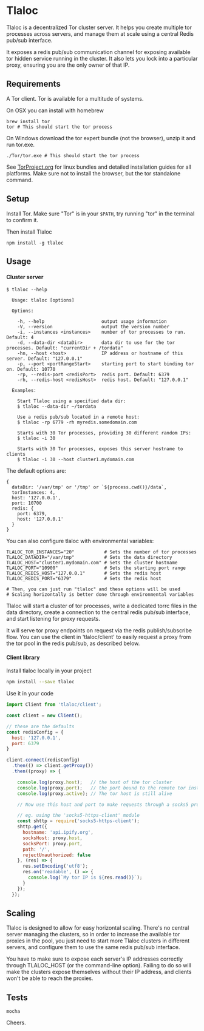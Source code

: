 # Tlaloc

Tlaloc is a decentralized Tor cluster server. It helps you create multiple tor processes across servers, and manage them at scale using a central Redis pub/sub interface.

It exposes a redis pub/sub communication channel for exposing available tor hidden service running in the cluster. It also lets you lock into a particular proxy, ensuring you are the only owner of that IP.


## Requirements

A Tor client. Tor is available for a multitude of systems.

On OSX you can install with homebrew

```
brew install tor
tor # This should start the tor process
```

On Windows download the tor expert bundle (not the browser), unzip it and run tor.exe.

```
./Tor/tor.exe # This should start the tor process
```

See [TorProject.org](https://www.torproject.org/download/download.html.en) for linux bundles and detailed installation guides for all platforms. Make sure not to install the browser, but the tor standalone command.


## Setup

Install Tor. Make sure "Tor" is in your `$PATH`, try running "tor" in the terminal to confirm it.

Then install Tlaloc
```
npm install -g tlaloc
```


## Usage

#### Cluster server

```
$ tlaloc --help

  Usage: tlaloc [options]

  Options:

    -h, --help                     output usage information
    -V, --version                  output the version number
    -i, --instances <instances>    number of tor processes to run. Default: 4
    -d, --data-dir <dataDir>       data dir to use for the tor processes. Default: "currentDir + /tordata"
    -hn, --host <host>             IP address or hostname of this server. Default: "127.0.0.1"
    -p, --port <portRangeStart>    starting port to start binding tor on. Default: 10770
    -rp, --redis-port <redisPort>  redis port. Default: 6379
    -rh, --redis-host <redisHost>  redis host. Default: "127.0.0.1"

  Examples:

    Start Tlaloc using a specified data dir:
    $ tlaloc --data-dir ~/tordata

    Use a redis pub/sub located in a remote host:
    $ tlaloc -rp 6779 -rh myredis.somedomain.com

    Starts with 30 Tor processes, providing 30 different random IPs:
    $ tlaloc -i 30

    Starts with 30 Tor processes, exposes this server hostname to clients
    $ tlaloc -i 30 --host cluster1.mydomain.com
```

The default options are:

```
{
  dataDir: '/var/tmp' or '/tmp' or `${process.cwd()}/data`,
  torInstances: 4,
  host: '127.0.0.1',
  port: 10700
  redis: {
    port: 6379,
    host: '127.0.0.1'
  }
}
```

You can also configure tlaloc with environmental variables:

```
TLALOC_TOR_INSTANCES="20"           # Sets the number of tor processes
TLALOC_DATADIR="/var/tmp"           # Sets the data directory
TLALOC_HOST="cluster1.mydomain.com" # Sets the cluster hostname
TLALOC_PORT="10900"                 # Sets the starting port range
TLALOC_REDIS_HOST="127.0.0.1"       # Sets the redis host
TLALOC_REDIS_PORT="6379"            # Sets the redis host

# Then, you can just run "tlaloc" and these options will be used
# Scaling horizontally is better done through environmental variables
```

Tlaloc will start a cluster of tor processes, write a dedicated torrc files in the data directory, create a connection to the central redis pub/sub interface, and start listening for proxy requests.

It will serve tor proxy endpoints on request via the redis publish/subscribe flow. You can use the client in 'tlaloc/client' to easily request a proxy from the tor pool in the redis pub/sub, as described below.


#### Client library

Install tlaloc locally in your project

```bash
npm install --save tlaloc
```

Use it in your code

```js
import Client from 'tlaloc/client';

const client = new Client();

// these are the defaults
const redisConfig = {
  host: '127.0.0.1',
  port: 6379
}

client.connect(redisConfig)
  .then(() => client.getProxy())
  .then((proxy) => {

    console.log(proxy.host);   // the host of the tor cluster
    console.log(proxy.port);   // the port bound to the remote tor instance
    console.log(proxy.active); // The tor host is still alive

    // Now use this host and port to make requests through a socks5 proxy

    // eg. using the 'socks5-https-client' module
    const shttp = require('socks5-https-client');
    shttp.get({
      hostname: 'api.ipify.org',
      socksHost: proxy.host,
      socksPort: proxy.port,
      path: '/',
      rejectUnauthorized: false
    }, (res) => {
      res.setEncoding('utf8');
      res.on('readable', () => {
        console.log(`My tor IP is ${res.read()}`);
      }
    });
  });
```


## Scaling

Tlaloc is designed to allow for easy horizontal scaling. There's no central server managing the clusters, so in order to increase the available tor proxies in the pool, you just need to start more Tlaloc clusters in different servers, and configure them to use the same redis pub/sub interface.

You have to make sure to expose each server's IP addresses correctly through TLALOC_HOST (or the command-line option). Failing to do so will make the clusters expose themselves without their IP address, and clients won't be able to reach the proxies.


## Tests

```
mocha
```


Cheers.
